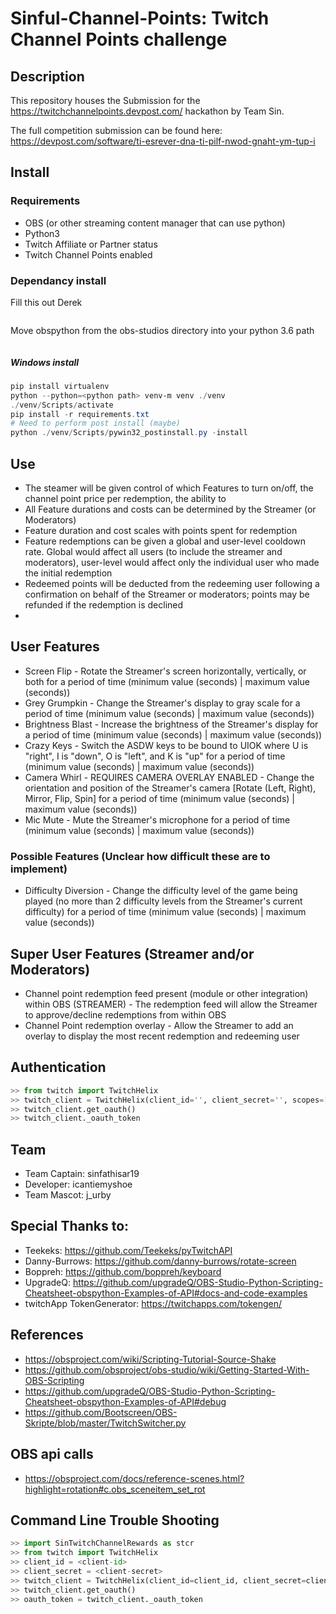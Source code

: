 # Sinful-Channel-Points: Twitch Channel Points challenge
## Description
This repository houses the Submission for the https://twitchchannelpoints.devpost.com/ hackathon by Team Sin.

The full competition submission can be found here: https://devpost.com/software/ti-esrever-dna-ti-pilf-nwod-gnaht-ym-tup-i 


## Install


### Requirements 
* OBS (or other streaming content manager that can use python)
* Python3
* Twitch Affiliate or Partner status
* Twitch Channel Points enabled

### Dependancy install
Fill this out Derek
```ps1
```

Move obspython from the obs-studios directory into your python 3.6 path
```sh
```

##### Windows install
```ps1
pip install virtualenv
python --python=<python path> venv-m venv ./venv
./venv/Scripts/activate
pip install -r requirements.txt
# Need to perform post install (maybe)
python ./venv/Scripts/pywin32_postinstall.py -install
```

## Use
* The steamer will be given control of which Features to turn on/off, the channel point price per redemption, the ability to 
* All Feature durations and costs can be determined by the Streamer (or Moderators)
* Feature duration and cost scales with points spent for redemption
* Feature redemptions can be given a global and user-level cooldown rate. Global would affect all users (to include the streamer and moderators), user-level would affect only the individual user who made the initial redemption
* Redeemed points will be deducted from the redeeming user following a confirmation on behalf of the Streamer or moderators; points may be refunded if the redemption is declined
* 

## User Features
* Screen Flip - Rotate the Streamer's screen horizontally, vertically, or both for a period of time (minimum value (seconds) | maximum value (seconds))
* Grey Grumpkin - Change the Streamer's display to gray scale for a period of time (minimum value (seconds) | maximum value (seconds))
* Brightness Blast - Increase the brightness of the Streamer's display for a period of time (minimum value (seconds) | maximum value (seconds))
* Crazy Keys - Switch the ASDW keys to be bound to UIOK where U is "right", I is "down", O is "left", and K is "up" for a period of time (minimum value (seconds) | maximum value (seconds))
* Camera Whirl - REQUIRES CAMERA OVERLAY ENABLED - Change the orientation and position of the Streamer's camera [Rotate (Left, Right), Mirror, Flip, Spin] for a period of time (minimum value (seconds) | maximum value (seconds))
* Mic Mute - Mute the Streamer's microphone for a period of time (minimum value (seconds) | maximum value (seconds))

### Possible Features (Unclear how difficult these are to implement)
* Difficulty Diversion - Change the difficulty level of the game being played (no more than 2 difficulty levels from the Streamer's current difficulty) for a period of time (minimum value (seconds) | maximum value (seconds))

## Super User Features (Streamer and/or Moderators)
* Channel point redemption feed present (module or other integration) within OBS (STREAMER) - The redemption feed will allow the Streamer to approve/decline redemptions from within OBS
* Channel Point redemption overlay - Allow the Streamer to add an overlay to display the most recent redemption and redeeming user

## Authentication
```py
>> from twitch import TwitchHelix
>> twitch_client = TwitchHelix(client_id='', client_secret='', scopes=['channel:manage:redemptions', 'channel:read:redemptions'])
>> twitch_client.get_oauth()
>> twitch_client._oauth_token
```

## Team 
- Team Captain: sinfathisar19
- Developer: icantiemyshoe
- Team Mascot: j_urby

## Special Thanks to:
- Teekeks: https://github.com/Teekeks/pyTwitchAPI
- Danny-Burrows: https://github.com/danny-burrows/rotate-screen
- Boppreh: https://github.com/boppreh/keyboard
- UpgradeQ: https://github.com/upgradeQ/OBS-Studio-Python-Scripting-Cheatsheet-obspython-Examples-of-API#docs-and-code-examples 
- twitchApp TokenGenerator: https://twitchapps.com/tokengen/

## References
- https://obsproject.com/wiki/Scripting-Tutorial-Source-Shake
- https://github.com/obsproject/obs-studio/wiki/Getting-Started-With-OBS-Scripting
- https://github.com/upgradeQ/OBS-Studio-Python-Scripting-Cheatsheet-obspython-Examples-of-API#debug
- https://github.com/Bootscreen/OBS-Skripte/blob/master/TwitchSwitcher.py 

## OBS api calls
- https://obsproject.com/docs/reference-scenes.html?highlight=rotation#c.obs_sceneitem_set_rot

## Command Line Trouble Shooting
```py
>> import SinTwitchChannelRewards as stcr
>> from twitch import TwitchHelix
>> client_id = <client-id>
>> client_secret = <client-secret>
>> twitch_client = TwitchHelix(client_id=client_id, client_secret=client_secret, scopes=["channel:read:redemptions","channel:manage:redemptions"])
>> twitch_client.get_oauth()
>> oauth_token = twitch_client._oauth_token
```